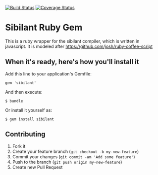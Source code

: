 [![Build Status](https://travis-ci.org/jbr/sibilant-gem.png?branch=master)](https://travis-ci.org/jbr/sibilant-gem)
[![Coverage Status](https://coveralls.io/repos/jbr/sibilant-gem/badge.png)](https://coveralls.io/r/jbr/sibilant-gem)

# Sibilant Ruby Gem

This is a ruby wrapper for the sibilant compiler, which is written in
javascript.  It is modeled after https://github.com/josh/ruby-coffee-script

## When it's ready, here's how you'll install it

Add this line to your application's Gemfile:

    gem 'sibilant'

And then execute:

    $ bundle

Or install it yourself as:

    $ gem install sibilant

## Contributing

1. Fork it
2. Create your feature branch (`git checkout -b my-new-feature`)
3. Commit your changes (`git commit -am 'Add some feature'`)
4. Push to the branch (`git push origin my-new-feature`)
5. Create new Pull Request

